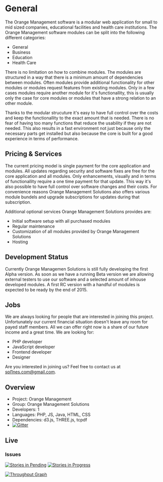 # General

The Orange Management software is a modular web application for small to mid sized companies, educational facilities and health care institutions. The Orange Management software modules can be split into the following different categories:

* General
* Business
* Education
* Health Care

There is no limitation on how to combine modules. The modules are structured in a way that there is a minimum amount of dependencies between modules. Often modules provide additional functionality for other modules or modules request features from existing modules. Only in a few cases modules require another module for it's functionallity, this is usually only the case for core modules or modules that have a strong relation to an other module.

Thanks to the modular strucuture it's easy to have full control over the costs and keep the functionallity to the exact amount that is needed. There is no fear of having too many functions that reduce the usability if they are not needed. This also results in a fast environment not just because only the necessary parts get installed but also because the core is built for a good experience in terms of performance.

## Pricing & Services

The current pricing model is single payment for the core application and modules. All updates regarding security and software fixes are free for the core application and all modules. Only enhancements, visually and in terms of functionallity require a one time payment for that update. This way it's also possible to have full control over software changes and their costs. For convenience reasons Orange Management Solutions also offers various module bundels and upgrade subscriptions for updates during that subscription.

Additional optional services Orange Management Solutions provides are:

* Initial software setup with all purchased modules
* Regular maintenance
* Customization of all modules provided by Orange Management Solutions
* Hosting

## Development Status

Currently Orange Managemen Solutions is still fully developing the first Alpha version. As soon as we have a running Beta version we are allowing external testers to use our software and a selected amount of inhouse developed modules. A first RC version with a handful of modules is expected to be ready by the end of 2015.

## Jobs

We are always looking for people that are interested in joining this project. Unfortunately our current financial situation doesn't leave any room for payed staff members. All we can offer right now is a share of our future income and a great time. We are looking for:

* PHP developer
* JavaScript developer
* Frontend developer
* Designer

Are you interested in joining us? Feel free to contact us at spl1nes.com@gmail.com.

## Overview

* Project: Orange Management
* Group: Orange Management Solutions
* Developers: 1
* Languages: PHP, JS, Java, HTML, CSS
* Dependencies: d3.js, THREE.js, tcpdf
* [![Gitter](https://badges.gitter.im/Join%20Chat.svg)](https://gitter.im/spl1nes/Orange-Management?utm_source=badge&utm_medium=badge&utm_campaign=pr-badge&utm_content=body_badge)

## Live

### Issues
[![Stories in Pending](https://badge.waffle.io/spl1nes/orange-management.svg?label=ready&title=pending)](http://waffle.io/spl1nes/orange-management)
[![Stories in Progress](https://badge.waffle.io/spl1nes/orange-management.svg?label=in%20progress&title=in%20progress)](http://waffle.io/spl1nes/orange-management)

[![Throughput Graph](http://graphs.waffle.io/spl1nes/orange-management/throughput.svg)](https://waffle.io/spl1nes/orange-management/metrics)
